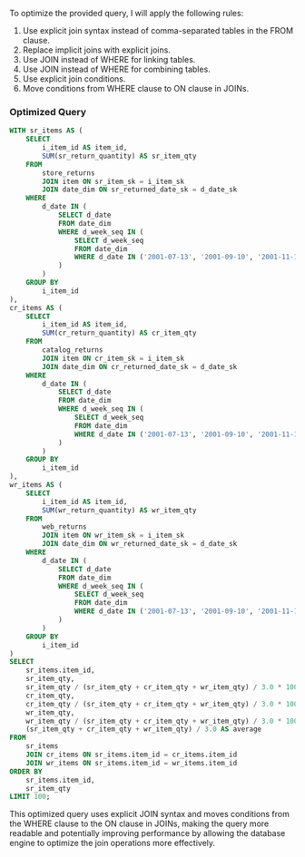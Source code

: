 To optimize the provided query, I will apply the following rules:

1. Use explicit join syntax instead of comma-separated tables in the FROM clause.
2. Replace implicit joins with explicit joins.
3. Use JOIN instead of WHERE for linking tables.
4. Use JOIN instead of WHERE for combining tables.
5. Use explicit join conditions.
6. Move conditions from WHERE clause to ON clause in JOINs.

### Optimized Query

```sql
WITH sr_items AS (
    SELECT 
        i_item_id AS item_id, 
        SUM(sr_return_quantity) AS sr_item_qty 
    FROM 
        store_returns
        JOIN item ON sr_item_sk = i_item_sk
        JOIN date_dim ON sr_returned_date_sk = d_date_sk
    WHERE 
        d_date IN (
            SELECT d_date 
            FROM date_dim 
            WHERE d_week_seq IN (
                SELECT d_week_seq 
                FROM date_dim 
                WHERE d_date IN ('2001-07-13', '2001-09-10', '2001-11-16')
            )
        )
    GROUP BY 
        i_item_id
), 
cr_items AS (
    SELECT 
        i_item_id AS item_id, 
        SUM(cr_return_quantity) AS cr_item_qty 
    FROM 
        catalog_returns
        JOIN item ON cr_item_sk = i_item_sk
        JOIN date_dim ON cr_returned_date_sk = d_date_sk
    WHERE 
        d_date IN (
            SELECT d_date 
            FROM date_dim 
            WHERE d_week_seq IN (
                SELECT d_week_seq 
                FROM date_dim 
                WHERE d_date IN ('2001-07-13', '2001-09-10', '2001-11-16')
            )
        )
    GROUP BY 
        i_item_id
), 
wr_items AS (
    SELECT 
        i_item_id AS item_id, 
        SUM(wr_return_quantity) AS wr_item_qty 
    FROM 
        web_returns
        JOIN item ON wr_item_sk = i_item_sk
        JOIN date_dim ON wr_returned_date_sk = d_date_sk
    WHERE 
        d_date IN (
            SELECT d_date 
            FROM date_dim 
            WHERE d_week_seq IN (
                SELECT d_week_seq 
                FROM date_dim 
                WHERE d_date IN ('2001-07-13', '2001-09-10', '2001-11-16')
            )
        )
    GROUP BY 
        i_item_id
)
SELECT 
    sr_items.item_id,
    sr_item_qty,
    sr_item_qty / (sr_item_qty + cr_item_qty + wr_item_qty) / 3.0 * 100 AS sr_dev,
    cr_item_qty,
    cr_item_qty / (sr_item_qty + cr_item_qty + wr_item_qty) / 3.0 * 100 AS cr_dev,
    wr_item_qty,
    wr_item_qty / (sr_item_qty + cr_item_qty + wr_item_qty) / 3.0 * 100 AS wr_dev,
    (sr_item_qty + cr_item_qty + wr_item_qty) / 3.0 AS average
FROM 
    sr_items
    JOIN cr_items ON sr_items.item_id = cr_items.item_id
    JOIN wr_items ON sr_items.item_id = wr_items.item_id
ORDER BY 
    sr_items.item_id, 
    sr_item_qty 
LIMIT 100;
```

This optimized query uses explicit JOIN syntax and moves conditions from the WHERE clause to the ON clause in JOINs, making the query more readable and potentially improving performance by allowing the database engine to optimize the join operations more effectively.